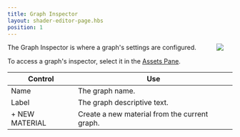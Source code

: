 ```yaml
---
title: Graph Inspector
layout: shader-editor-page.hbs
position: 1
---
```


<img loading="lazy" src="/images/shader-editor/inspector-pane-graph.png" style="float: right; padding: 20px; padding-top: 0px;">

The Graph Inspector is where a graph's settings are configured.

To access a graph's inspector, select it in the [Assets Pane][1].

| Control | Use |
|---|---|
| Name | The graph name.
| Label | The graph descriptive text. |
|\+ NEW MATERIAL | Create a new material from the current graph. |

[1]: /shader-editor/window-layout/assets-pane
